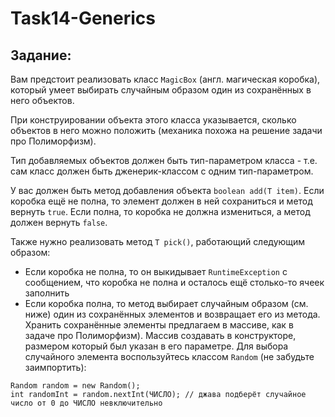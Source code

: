 # Task14-Generics
## Задание:

Вам предстоит реализовать класс `MagicBox` (англ. магическая коробка), который умеет выбирать случайным образом один из сохранённых в него объектов.

При конструировании объекта этого класса указывается, сколько объектов в него можно положить (механика похожа на решение задачи про Полиморфизм).

Тип добавляемых объектов должен быть тип-параметром класса - т.е. сам класс должен быть дженерик-классом с одним тип-параметром.

У вас должен быть метод добавления объекта `boolean add(T item)`. Если коробка ещё не полна, то элемент должен в ней сохраниться и метод вернуть `true`. 
Если полна, то коробка не должна измениться, а метод должен вернуть `false`.

Также нужно реализовать метод `T pick()`, работающий следующим образом:

* Если коробка не полна, то он выкидывает `RuntimeException` с сообщением, что коробка не полна и осталось ещё столько-то ячеек заполнить
* Если коробка полна, то метод выбирает случайным образом (см. ниже) один из сохранённых элементов и возвращает его из метода.
Хранить сохранённые элементы предлагаем в массиве, как в задаче про Полиморфизм). Массив создавать в конструкторе, размером который был указан в его параметре. 
Для выбора случайного элемента воспользуйтесь классом `Random` (не забудьте заимпортить):
```
Random random = new Random();
int randomInt = random.nextInt(ЧИСЛО); // джава подберёт случайное число от 0 до ЧИСЛО невключительно
```
